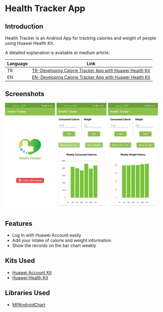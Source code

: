 # Health Tracker App

## Introduction

Health Tracker is an Android App for tracking calories and weight of people using Huawei Health Kit.  

A detailed explanation is available at medium article;

Language | Link
------------- | -------------
TR  | [TR-Developing Calorie Tracker App with Huawei Health Kit](https://medium.com/huawei-developers-tr/huawei-health-kit-ile-kalori-takip-uygulamas%C4%B1-geli%C5%9Ftirme-de0fb9880910)
EN  | [EN-Developing Calorie Tracker App with Huawei Health Kit](https://medium.com/huawei-developers/developing-calorie-tracker-app-with-huawei-health-kit-37345ee4271c) 


## Screenshots

<img src="Images/HealthTrackerSS.jpg">


## Features
- Log In with Huawei Account easily
- Add your intake of calorie and weight information
- Show the records on the bar chart weekly

## Kits Used
- [Huawei Account Kit](https://developer.huawei.com/consumer/en/doc/development/HMSCore-Guides/introduction-0000001050048870)
- [Huawei Health Kit](https://developer.huawei.com/consumer/en/doc/health-introduce-0000001053684429-V5)

## Libraries Used
- [MPAndroidChart](https://github.com/PhilJay/MPAndroidChart)
